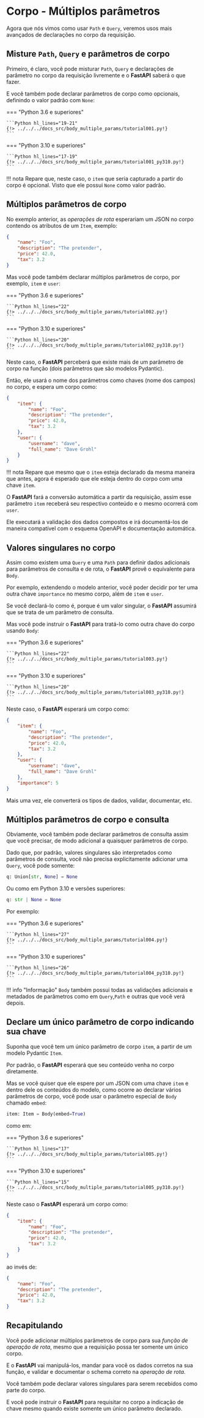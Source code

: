 # Corpo - Múltiplos parâmetros

Agora que nós vimos como usar `Path` e `Query`, veremos usos mais avançados de declarações no corpo da requisição.

## Misture `Path`, `Query` e parâmetros de corpo

Primeiro, é claro, você pode misturar `Path`, `Query` e declarações de parâmetro no corpo da requisição livremente e o **FastAPI** saberá o que fazer.

E você também pode declarar parâmetros de corpo como opcionais, definindo o valor padrão com `None`:

=== "Python 3.6 e superiores"

    ```Python hl_lines="19-21"
    {!> ../../../docs_src/body_multiple_params/tutorial001.py!}
    ```

=== "Python 3.10 e superiores"

    ```Python hl_lines="17-19"
    {!> ../../../docs_src/body_multiple_params/tutorial001_py310.py!}
    ```

!!! nota
    Repare que, neste caso, o `item` que seria capturado a partir do corpo é opcional. Visto que ele possui `None` como valor padrão.

## Múltiplos parâmetros de corpo

No exemplo anterior, as *operações de rota* esperariam um JSON no corpo contendo os atributos de um `Item`, exemplo:

```JSON
{
    "name": "Foo",
    "description": "The pretender",
    "price": 42.0,
    "tax": 3.2
}
```

Mas você pode também declarar múltiplos parâmetros de corpo, por exemplo, `item` e `user`:

=== "Python 3.6 e superiores"

    ```Python hl_lines="22"
    {!> ../../../docs_src/body_multiple_params/tutorial002.py!}
    ```

=== "Python 3.10 e superiores"

    ```Python hl_lines="20"
    {!> ../../../docs_src/body_multiple_params/tutorial002_py310.py!}
    ```

Neste caso, o **FastAPI** perceberá que existe mais de um parâmetro de corpo na função (dois parâmetros que são modelos Pydantic).

Então, ele usará o nome dos parâmetros como chaves (nome dos campos) no corpo, e espera um corpo como:

```JSON
{
    "item": {
        "name": "Foo",
        "description": "The pretender",
        "price": 42.0,
        "tax": 3.2
    },
    "user": {
        "username": "dave",
        "full_name": "Dave Grohl"
    }
}
```

!!! nota
    Repare que mesmo que o `item` esteja declarado da mesma maneira que antes, agora é esperado que ele esteja dentro do corpo com uma chave `item`.


O **FastAPI** fará a conversão automática a partir da requisição, assim esse parâmetro `item` receberá seu respectivo conteúdo e o mesmo ocorrerá com `user`.

Ele executará a validação dos dados compostos e irá documentá-los de maneira compatível com o esquema OpenAPI e documentação automática.

## Valores singulares no corpo

Assim como existem uma `Query` e uma `Path` para definir dados adicionais para parâmetros de consulta e de rota, o **FastAPI** provê o equivalente para `Body`.

Por exemplo, extendendo o modelo anterior, você poder decidir por ter uma outra chave `importance` no mesmo corpo, além de `item` e `user`.

Se você declará-lo como é, porque é um valor singular, o **FastAPI** assumirá que se trata de um parâmetro de consulta.

Mas você pode instruir o **FastAPI** para tratá-lo como outra chave do corpo usando `Body`:

=== "Python 3.6 e superiores"

    ```Python hl_lines="22"
    {!> ../../../docs_src/body_multiple_params/tutorial003.py!}
    ```

=== "Python 3.10 e superiores"

    ```Python hl_lines="20"
    {!> ../../../docs_src/body_multiple_params/tutorial003_py310.py!}
    ```

Neste caso, o **FastAPI** esperará um corpo como:

```JSON
{
    "item": {
        "name": "Foo",
        "description": "The pretender",
        "price": 42.0,
        "tax": 3.2
    },
    "user": {
        "username": "dave",
        "full_name": "Dave Grohl"
    },
    "importance": 5
}
```

Mais uma vez, ele converterá os tipos de dados, validar, documentar, etc.

## Múltiplos parâmetros de corpo e consulta

Obviamente, você também pode declarar parâmetros de consulta assim que você precisar, de modo adicional a quaisquer parâmetros de corpo.

Dado que, por padrão, valores singulares são interpretados como parâmetros de consulta, você não precisa explicitamente adicionar uma `Query`, você pode somente:

```Python
q: Union[str, None] = None
```

Ou como em Python 3.10 e versões superiores:

```Python
q: str | None = None
```

Por exemplo:

=== "Python 3.6 e superiores"

    ```Python hl_lines="27"
    {!> ../../../docs_src/body_multiple_params/tutorial004.py!}
    ```

=== "Python 3.10 e superiores"

    ```Python hl_lines="26"
    {!> ../../../docs_src/body_multiple_params/tutorial004_py310.py!}
    ```

!!! info "Informação"
    `Body` também possui todas as validações adicionais e metadados de parâmetros como em `Query`,`Path` e outras que você verá depois.

## Declare um único parâmetro de corpo indicando sua chave

Suponha que você tem um único parâmetro de corpo `item`, a partir de um modelo Pydantic `Item`.

Por padrão, o **FastAPI** esperará que seu conteúdo venha no corpo diretamente.

Mas se você quiser que ele espere por um JSON com uma chave `item` e dentro dele os conteúdos do modelo, como ocorre ao declarar vários parâmetros de corpo, você pode usar o parâmetro especial de `Body` chamado `embed`:

```Python
item: Item = Body(embed=True)
```

como em:

=== "Python 3.6 e superiores"

    ```Python hl_lines="17"
    {!> ../../../docs_src/body_multiple_params/tutorial005.py!}
    ```

=== "Python 3.10 e superiores"

    ```Python hl_lines="15"
    {!> ../../../docs_src/body_multiple_params/tutorial005_py310.py!}
    ```

Neste caso o **FastAPI** esperará um corpo como:

```JSON hl_lines="2"
{
    "item": {
        "name": "Foo",
        "description": "The pretender",
        "price": 42.0,
        "tax": 3.2
    }
}
```

ao invés de:

```JSON
{
    "name": "Foo",
    "description": "The pretender",
    "price": 42.0,
    "tax": 3.2
}
```

## Recapitulando

Você pode adicionar múltiplos parâmetros de corpo para sua *função de operação de rota*, mesmo que a requisição possa ter somente um único corpo.

E o **FastAPI** vai manipulá-los, mandar para você os dados corretos na sua função, e validar e documentar o schema correto na *operação de rota*.

Você também pode declarar valores singulares para serem recebidos como parte do corpo.

E você pode instruir o **FastAPI** para requisitar no corpo a indicação de chave mesmo quando existe somente um único parâmetro declarado.

